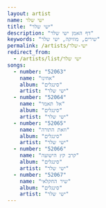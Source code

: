 ```yaml
---
layout: artist
name: ישי שלר
title: "ישי שלר"
description: "דף האמן ישי שלר"
keywords: "שירים, מוזיקה, ישי שלר"
permalink: /artists/ישי-שלר
redirect_from:
  - /artists/list/ישי שלר
songs:
  - number: "52063"
    name: "אחינו"
    album: "סינגלים"
    artist: "ישי שלר"
  - number: "52064"
    name: "אל תאמר"
    album: "סינגלים"
    artist: "ישי שלר"
  - number: "52065"
    name: "וזאת התורה"
    album: "סינגלים"
    artist: "ישי שלר"
  - number: "52066"
    name: "קרב קץ הישועה"
    album: "סינגלים"
    artist: "ישי שלר"
  - number: "52067"
    name: "שיר החקלאי"
    album: "סינגלים"
    artist: "ישי שלר"
---
```

